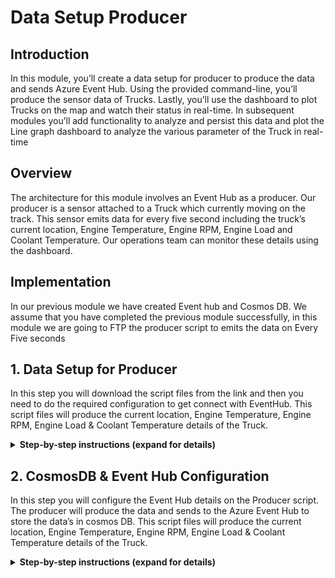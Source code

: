 
# Data Setup Producer

## Introduction

In this module, you’ll create a data setup for producer to  produce the data and sends Azure Event Hub. Using the provided command-line, you’ll produce the sensor data of Trucks. Lastly, you’ll use the dashboard to plot Trucks on the map and watch their status in real-time. In subsequent modules you’ll add functionality to analyze and persist this data and plot the Line graph dashboard to analyze the various parameter of the Truck in real-time

## Overview

The architecture for this module involves an Event Hub as a producer. Our producer is a sensor attached to a Truck which currently moving on the track. This sensor emits data for every five second including the truck’s current location, Engine Temperature, Engine RPM, Engine Load and Coolant Temperature. Our operations team can monitor these details using the dashboard.


## Implementation

In our previous module we have created Event hub and Cosmos DB. We assume that you have completed the previous module successfully, in this module we are going to FTP the producer script to emits the data on Every Five seconds
  
## 1. Data Setup for Producer

In this step you will download the script files from the link and then you need to do the required configuration to get connect with EventHub. This script files will produce the current location, Engine Temperature, Engine RPM, Engine Load & Coolant Temperature details of the Truck.

<details>
<summary><strong>Step-by-step instructions (expand for details)</strong></summary><p>
 
 1. Click the [link](https://github.com/iyyappan16/AzureHereMap/blob/master/2_Data_Setup_Producer/Producer.zip) and download the zip file (Producer.zip) and save it in to your local machine..

	
1. Open Azure Portal home page and login with your credentials.

	![HERE Maps & Location Services Data Streams](../Images/1_AzureHome_CloudShell.png)

1. Click on **Cloud shell** to open the Azure PowerShell command-line.

1. Let’s it open the **PowerShell command-line** it may take few seconds to open up

	![HERE Maps & Location Services Data Streams](../Images/2_PowershellCommandline.png)
	
1. Ensure that the command-line interface indicates its **PowerShell**, by default it will be in the Azure directory. We need to set location to execute our Producer script. Execute the below command to set location

                >Set-Location $home 
	
		
6. It changes the directory and it set’s the home location of the user profile

	
1. In menu tab click on **Upload/Download** files icon then click on upload to upload our zip file 

	![HERE Maps & Location Services Data Streams](../Images/3_UploadFiles.png)
	
1. Browse to the directory where you saved the Zip file locally which you have downloaded in step-1. Choose the file and **Upload**.

	![HERE Maps & Location Services Data Streams](../Images/4_UploadComplete.png)
	
1. Once the upload is completed successfully. The you need to extract the file, for extracting it  use the below command

	            >Expand-Archive “Producer.zip”
         
        
     ![HERE Maps & Location Services Data Streams](../Images/5_FilesExtraction.png)
  
1. It may take few seconds to extract, after successful extraction you can verify the file by using the below command. 

              >ls
              
1. It lists the directories available in the current directory. so, you can find the unzipped/ extracted **Producer** folder. 
  
</p></details>


## 2. CosmosDB & Event Hub Configuration

In this step you will configure the Event Hub details on the Producer script. The producer will produce the data and sends to the Azure Event Hub to store the data’s in cosmos DB. This script files will produce the current location, Engine Temperature, Engine RPM, Engine Load & Coolant Temperature details of the Truck. 

<details>
<summary><strong>Step-by-step instructions (expand for details)</strong></summary><p>
 
1. Navigate to the **Producer** directory by executing the below command

		>cd Producer

1. In menu tab click on **Open editor** icon, it opens the VS code text editor online

	![HERE Maps & Location Services Data Streams](../Images/6_CloudBashEditor.png)

1. In the text editor left panel select the **Producer** folder under this find & open **config.json**

	![HERE Maps & Location Services Data Streams](../Images/7_ConfigurationChanges.png)
	
	
1. In **config.json** find the key **here_credentials** and replace the **app_id** & **app_code** with **HERE APP_ID** & **APP_CODE** value which you copied in the module 1.


1. In **config.json** Find the key **eventhub** and replace the **connection_string** with **Event Hub Connection string-primary key** value which you copied in the module 1. 

		
1. In **config.json** Find the key **cosmosdb** and replace the **uri** & **masterKey** with **Cosmos DB URI** & **Cosmos DB PRIMARY KEY** value which you copied in the module 1.
	
1. After making the changes, click on more tab to save the file. Click on more tab on the right corner, click **save** to save the file. Then click on **close editor** to close the window.

	![HERE Maps & Location Services Data Streams](../Images/8_SaveConfiguration&CloseEditor.png)
	
		
1. Now back in to PowerShell execute the below command to validate the producer script. You can see the data’s emitting by the Trucks. By default, it produces five trucks data.

		>node producer.js	
		
	![HERE Maps & Location Services Data Streams](../Images/10_ProducerResultConsole_1.png)
	
	
1. You can run up to 10 Trucks to emit data. You can mention the number of trucks should run at a time by mentioning in the command line. You can mention from 1 to 10.

		>node producer.js 8

	![HERE Maps & Location Services Data Streams](../Images/10_ProducerResultConsole_2.png)
	  
</p></details>









